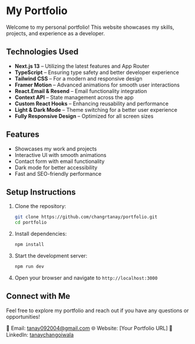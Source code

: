 # My Portfolio

Welcome to my personal portfolio! This website showcases my skills, projects, and experience as a developer.

## Technologies Used

- **Next.js 13** – Utilizing the latest features and App Router
- **TypeScript** – Ensuring type safety and better developer experience
- **Tailwind CSS** – For a modern and responsive design
- **Framer Motion** – Advanced animations for smooth user interactions
- **React.Email & Resend** – Email functionality integration
- **Context API** – State management across the app
- **Custom React Hooks** – Enhancing reusability and performance
- **Light & Dark Mode** – Theme switching for a better user experience
- **Fully Responsive Design** – Optimized for all screen sizes

## Features

- Showcases my work and projects
- Interactive UI with smooth animations
- Contact form with email functionality
- Dark mode for better accessibility
- Fast and SEO-friendly performance

## Setup Instructions

1. Clone the repository:
   ```bash
   git clone https://github.com/changrtanay/portfolio.git
   cd portfolio
   ```
2. Install dependencies:
   ```bash
   npm install
   ```
3. Start the development server:
   ```bash
   npm run dev
   ```
4. Open your browser and navigate to `http://localhost:3000`

## Connect with Me

Feel free to explore my portfolio and reach out if you have any questions or opportunities!

📧 Email: [tanay092004@gmail.com](mailto:tanay092004@gmail.com)
🌐 Website: [Your Portfolio URL]
💼 LinkedIn: [tanaychangoiwala](https://www.linkedin.com/in/tanaychangoiwala/)

